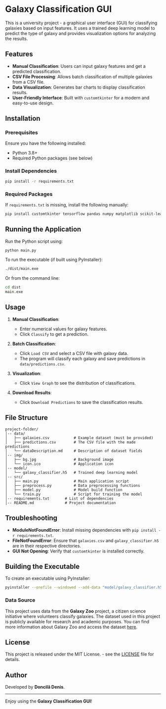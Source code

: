 # Galaxy Classification GUI

This is a university project - a graphical user interface (GUI) for classifying galaxies based on input features. It uses a trained deep learning model to predict the type of galaxy and provides visualization options for analyzing the results.

## Features
- **Manual Classification**: Users can input galaxy features and get a predicted classification.
- **CSV File Processing**: Allows batch classification of multiple galaxies from a CSV file.
- **Data Visualization**: Generates bar charts to display classification results.
- **User-Friendly Interface**: Built with `customtkinter` for a modern and easy-to-use design.

## Installation
### Prerequisites
Ensure you have the following installed:
- Python 3.8+
- Required Python packages (see below)

### Install Dependencies
```bash
pip install -r requirements.txt
```

### Required Packages
If `requirements.txt` is missing, install the following manually:
```bash
pip install customtkinter tensorflow pandas numpy matplotlib scikit-learn pillow
```

## Running the Application
Run the Python script using:
```bash
python main.py
```

To run the executable (if built using PyInstaller):
```bash
./dist/main.exe
```
Or from the command line:
```bash
cd dist
main.exe
```

## Usage
1. **Manual Classification**:
   - Enter numerical values for galaxy features.
   - Click `Classify` to get a prediction.

2. **Batch Classification**:
   - Click `Load CSV` and select a CSV file with galaxy data.
   - The program will classify each galaxy and save predictions in `data/predictions.csv`.

3. **Visualization**:
   - Click `View Graph` to see the distribution of classifications.

4. **Download Results**:
   - Click `Download Predictions` to save the classification results.

## File Structure
```
project-folder/
│-- data/
│   ├── galaxies.csv           # Example dataset (must be provided)
│   ├── predictions.csv        # The CSV file with the made predictions
│   └── dataDescription.md     # Description of dataset fields
│-- img/
│   ├── bg.jpg                 # Background image
│   └── icon.ico               # Application icon
│-- model/
│   └── galaxy_classifier.h5   # Trained deep learning model
│-- src/
│   ├── main.py                # Main application script
│   ├── preprocess.py          # Data preprocessing functions
│   ├── model.py               # Model build function
│   └── train.py               # Script for training the model
│-- requirements.txt       # List of dependencies
│-- README.md              # Project documentation
```

## Troubleshooting
- **ModuleNotFoundError**: Install missing dependencies with `pip install -r requirements.txt`.
- **FileNotFoundError**: Ensure that `galaxies.csv` and `galaxy_classifier.h5` are in their respective directories.
- **GUI Not Opening**: Verify that `customtkinter` is installed correctly.

## Building the Executable
To create an executable using PyInstaller:
```bash
pyinstaller --onefile --windowed --add-data "model/galaxy_classifier.h5;model" --add-data "data/*;data" --add-data "img/*;img" --icon="img/icon.ico" main.py
```

### Data Source

This project uses data from the **Galaxy Zoo** project, a citizen science initiative where volunteers classify galaxies. The dataset used in this project is publicly available for research and academic purposes. You can find more information about Galaxy Zoo and access the dataset [here](https://data.galaxyzoo.org).

## License
This project is released under the MIT License. - see the [LICENSE](./LICENSE) file for details.

## Author
Developed by **Doncilă Denis**.

---
Enjoy using the **Galaxy Classification GUI**!

